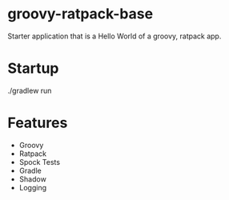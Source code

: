 # groovy-ratpack-base
Starter application that is a Hello World of a groovy, ratpack app.

# Startup
./gradlew run

# Features
 - Groovy
 - Ratpack
 - Spock Tests
 - Gradle
 - Shadow
 - Logging
